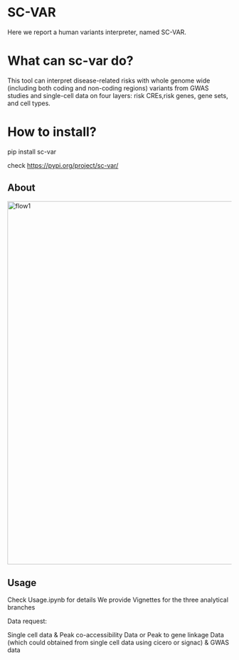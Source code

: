 # SC-VAR

Here we report a human variants interpreter, named SC-VAR. 


# What can sc-var do?

This tool can interpret disease-related risks with whole genome wide (including both coding and non-coding regions) variants from GWAS studies and single-cell data on four layers: risk CREs,risk genes, gene sets, and cell types.




# How to install?

pip install sc-var

check https://pypi.org/project/sc-var/


## About



<img width="817" alt="flow1" src="https://github.com/gefeiZ/sc_var/assets/116159260/a11bf15a-2d65-4506-b6a1-495c2082dd40">





## Usage

Check Usage.ipynb for details
We provide Vignettes for the three analytical branches


Data request: 

Single cell data &
Peak co-accessibility Data or Peak to gene linkage Data (which could obtained from single cell data using cicero or signac) &
GWAS data 

